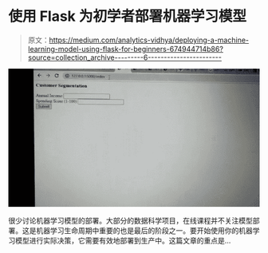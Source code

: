 # 使用 Flask 为初学者部署机器学习模型

> 原文：<https://medium.com/analytics-vidhya/deploying-a-machine-learning-model-using-flask-for-beginners-674944714b86?source=collection_archive---------6----------------------->

![](img/01b490c47512dd6195e3c074af51e889.png)

很少讨论机器学习模型的部署。大部分的数据科学项目，在线课程并不关注模型部署。这是机器学习生命周期中重要的也是最后的阶段之一。要开始使用你的机器学习模型进行实际决策，它需要有效地部署到生产中。这篇文章的重点是…